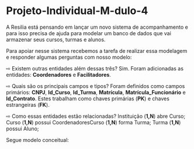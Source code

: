 # Projeto-Individual-M-dulo-4

A Resilia está pensando em lançar um novo sistema de acompanhamento e para isso precisa de ajuda para modelar um banco de dados que vai armazenar seus cursos, turmas e alunos.

Para apoiar nesse sistema recebemos a tarefa de realizar essa modelagem e responder algumas perguntas com nosso modelo:

⇨ Existem outras entidades além dessas três?
Sim. Foram adicionadas as entidades: **Coordenadores** e **Facilitadores**.

⇨ Quais são os principais campos e tipos?
Foram definidos como campos primários: **CNPJ**, **Id_Curso**, **Id_Turma**, **Matrícula**, **Matrícula_Funcionário** e **Id_Contrato**. Estes trabalham como chaves primárias (**PK**) e chaves estrangeiras (**FK**).

⇨ Como essas entidades estão relacionadas?
Instituição (**1,N**) abre Curso; Curso (**1,N**) possui CoordenadoresCurso (**1,N**) forma Turma; Turma (**1,N**) possui Aluno;

Segue modelo conceitual:

